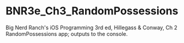 BNR3e_Ch3_RandomPossessions 
====================

Big Nerd Ranch's iOS Programming 3rd ed, Hillegass &amp; Conway, Ch 2
RandomPossessions app; outputs to the console.  

